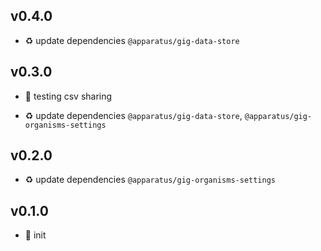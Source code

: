 ## v0.4.0

* ♻️ update dependencies `@apparatus/gig-data-store`

## v0.3.0

* 🌱 testing csv sharing

* ♻️ update dependencies `@apparatus/gig-data-store`, `@apparatus/gig-organisms-settings`

## v0.2.0

* ♻️ update dependencies `@apparatus/gig-organisms-settings`

## v0.1.0

* 🐣 init

